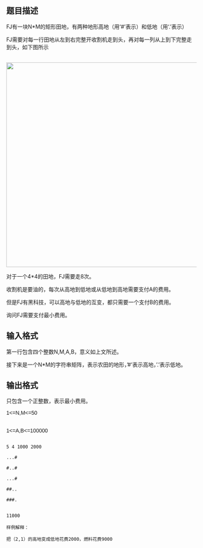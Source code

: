 ## 题目描述

<div>
 FJ有一块N*M的矩形田地，有两种地形高地（用‘#’表示）和低地（用‘.’表示）
</div>
<div>
 FJ需要对每一行田地从左到右完整开收割机走到头，再对每一列从上到下完整走到头，如下图所示
</div>
<div>
  <img src="https://s2.loli.net/2023/08/15/PnDvhS2wftZKkXO.png" width="582" height="541" alt="">
</div>
<div>
 对于一个4*4的田地，FJ需要走8次。
</div>
<div>
 收割机是要油的，每次从高地到低地或从低地到高地需要支付A的费用。
</div>
<div>
 但是FJ有黑科技，可以高地与低地的互变，都只需要一个支付B的费用。
</div>
<div>
 询问FJ需要支付最小费用。
</div>
<p></p>

## 输入格式

<div>
 第一行包含四个整数N,M,A,B，意义如上文所述。
</div>
<div>
 接下来是一个N*M的字符串矩阵，表示农田的地形，’#’表示高地，’.’表示低地。
</div>
<p></p>

## 输出格式

<div>
 只包含一个正整数，表示最小费用。
</div>
<div>
 <span style="font-family: arial, verdana, helvetica, sans-serif;">1<=N,M<=50</span>
 <br style="font-family: arial, verdana, helvetica, sans-serif;"><span style="font-family: arial, verdana, helvetica, sans-serif;">1<=A,B<=100000</span>
</div>
<p></p>

```input1
5 4 1000 2000
...#
#..#
...#
##..
###.
```
```output1
11000
样例解释：
把（2,1）的高地变成低地花费2000，燃料花费9000
```
